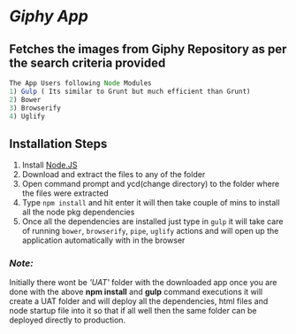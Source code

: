*Giphy App* 
==========
  Fetches the images from Giphy Repository as per the search criteria provided
------------------------------------------------------------------------------
```Node.js
The App Users following Node Modules
1) Gulp ( Its similar to Grunt but much efficient than Grunt)
2) Bower
3) Browserify
4) Uglify
```

Installation Steps
------------------
1.  Install [Node.JS](https://nodejs.org/dist/v4.2.4/node-v4.2.4-x64.msi) 
2.  Download and extract the files to any of the folder
3.  Open command prompt and ycd(change directory) to the folder where the files were extracted 
4.  Type `npm install` and hit enter it will then take couple of mins to install all the node pkg dependencies
5.  Once all the dependencies are installed just type in `gulp` it will take care of running `bower`, `browserify`, `pipe`, 
`uglify` actions and will open up the application automatically with in the browser


### *Note:* 
Initially there wont be *'UAT'* folder with the downloaded app once you are done with the above **npm install** 
and **gulp** command executions it will create a UAT folder and will deploy all the dependencies, html files and 
node startup file into it so that if all well then the same folder can be deployed directly to production.  

